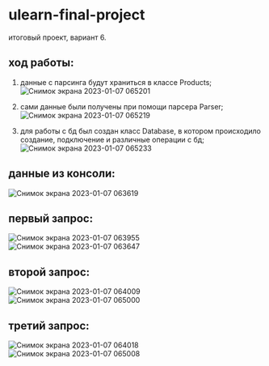 # ulearn-final-project

итоговый проект, вариант 6.

## ход работы:
  1. данные с парсинга будут храниться в классе Products;
  ![Снимок экрана 2023-01-07 065201](https://user-images.githubusercontent.com/69854750/211130015-2ebb6018-5740-4679-a967-b2de329149f4.png)

  2. сами данные были получены при помощи парсера Parser;
  ![Снимок экрана 2023-01-07 065219](https://user-images.githubusercontent.com/69854750/211130030-b149fce2-f6f5-4b95-9410-d343dae00ff1.png)

  3. для работы с бд был создан класс Database, в котором происходило создание, подключение и различные операции с бд;
  ![Снимок экрана 2023-01-07 065233](https://user-images.githubusercontent.com/69854750/211130032-144b2ee1-a1ac-4d87-8efa-7b0b28c12dbd.png)




## данные из консоли:
  ![Снимок экрана 2023-01-07 063619](https://user-images.githubusercontent.com/69854750/211129815-ac2718ea-c5ea-422f-a732-148797ebaee0.png)

## первый запрос: 
  ![Снимок экрана 2023-01-07 063955](https://user-images.githubusercontent.com/69854750/211129840-220b9b97-2563-4ab3-aa60-daf2990b3361.png)
  ![Снимок экрана 2023-01-07 063647](https://user-images.githubusercontent.com/69854750/211129848-3098204e-c286-4c38-b319-31c2ac2e00ba.png)

## второй запрос:
  ![Снимок экрана 2023-01-07 064009](https://user-images.githubusercontent.com/69854750/211129893-880ee2c9-5511-48fc-ac2c-b37aa06c6ed5.png)
  ![Снимок экрана 2023-01-07 065000](https://user-images.githubusercontent.com/69854750/211129932-31e47f2d-190a-4f23-97aa-6f375b0b223c.png)

## третий запрос: 
  ![Снимок экрана 2023-01-07 064018](https://user-images.githubusercontent.com/69854750/211129905-66ca71c8-d450-40e3-8b82-bd8b4a4a74aa.png)
  ![Снимок экрана 2023-01-07 065008](https://user-images.githubusercontent.com/69854750/211129934-1707682f-e617-4c03-8fa8-a0de91a58fa7.png)



